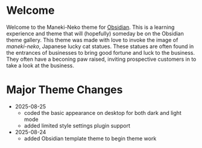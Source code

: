 # Welcome
Welcome to the Maneki-Neko theme for [Obsidian](https://obsidian.md). This is a learning experience and theme that will (hopefully) someday be on the Obsidian theme gallery.
This theme was made with love to invoke the image of *maneki-neko*, Japanese lucky cat statues. These statues are often found in the entrances of businesses to bring good fortune and luck to the business. They often have a beconing paw raised, inviting prospective customers in to take a look at the business.

# Major Theme Changes
- 2025-08-25
  - coded the basic appearance on desktop for both dark and light mode
  - added limited style settings plugin support
- 2025-08-24
  - added Obsidian template theme to begin theme work